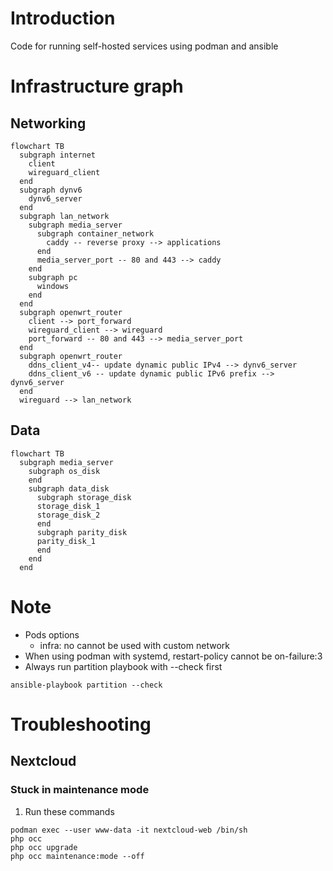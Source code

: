 # Introduction
Code for running self-hosted services using podman and ansible
# Infrastructure graph
## Networking
```mermaid
flowchart TB
  subgraph internet
    client
    wireguard_client
  end
  subgraph dynv6
    dynv6_server
  end
  subgraph lan_network
    subgraph media_server
      subgraph container_network
        caddy -- reverse proxy --> applications
      end
      media_server_port -- 80 and 443 --> caddy
    end
    subgraph pc
      windows
    end
  end
  subgraph openwrt_router
    client --> port_forward
    wireguard_client --> wireguard
    port_forward -- 80 and 443 --> media_server_port
  end
  subgraph openwrt_router
    ddns_client_v4-- update dynamic public IPv4 --> dynv6_server
    ddns_client_v6 -- update dynamic public IPv6 prefix --> dynv6_server
  end
  wireguard --> lan_network
```
## Data
```mermaid
flowchart TB
  subgraph media_server
    subgraph os_disk
    end
    subgraph data_disk
      subgraph storage_disk
      storage_disk_1
      storage_disk_2
      end
      subgraph parity_disk
      parity_disk_1
      end
    end
  end
```
# Note
- Pods options
  - infra: no cannot be used with custom network
- When using podman with systemd, restart-policy cannot be on-failure:3
- Always run partition playbook with --check first
```
ansible-playbook partition --check
```
# Troubleshooting
## Nextcloud
### Stuck in maintenance mode
1. Run these commands
```
podman exec --user www-data -it nextcloud-web /bin/sh
php occ
php occ upgrade
php occ maintenance:mode --off
```